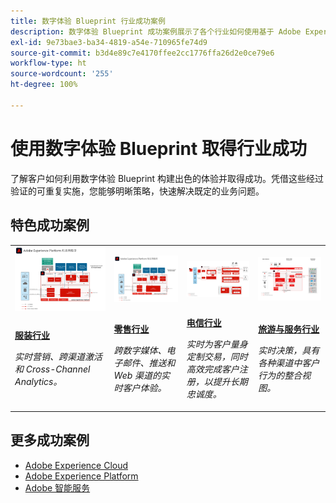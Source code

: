 ```yaml
---
title: 数字体验 Blueprint 行业成功案例
description: 数字体验 Blueprint 成功案例展示了各个行业如何使用基于 Adobe Experience Platform 的 Adobe Experience Cloud 应用程序实现业务价值。
exl-id: 9e73bae3-ba34-4819-a54e-710965fe74d9
source-git-commit: b3d4e89c7e4170ffee2cc1776ffa26d2e0ce79e6
workflow-type: ht
source-wordcount: '255'
ht-degree: 100%

---
```


# 使用数字体验 Blueprint 取得行业成功

了解客户如何利用数字体验 Blueprint 构建出色的体验并取得成功。凭借这些经过验证的可重复实施，您能够明晰策略，快速解决既定的业务问题。

## 特色成功案例

<table style="table-layout:fixed">
<tr>
  <td>
    <a href="https://experienceleague.adobe.com/docs/blueprints-learn/architecture/vertical-blueprints/apparel.html?lang=zh-Hans"><img alt="使用受众激活、Customer Journey Analytics 和 Customer Journeys Blueprint 的服装行业缩略图" src="../experience-platform/assets/aep+apps_vertical.svg"/></a>
    </td>
  <td>
    <a href="https://experienceleague.adobe.com/docs/blueprints-learn/architecture/vertical-blueprints/retail.html?lang=zh-Hans"><img alt="使用线上/线下数据激活和 Journey Optimizer Blueprint 的零售行业缩略图" src="../experience-platform/assets/aep+apps_vertical.svg"/></a>

</td>
  <td>
    <a href="https://experienceleague.adobe.com/docs/blueprints-learn/architecture/vertical-blueprints/telecommunications.html?lang=zh-Hans"><img alt="Journey Optimizer Blueprint 的缩略图" src="../customer-journeys/assets/ajo-architecture.svg" /></a>
  </td>
  <td>
    <a href="https://experienceleague.adobe.com/docs/blueprints-learn/architecture/vertical-blueprints/travel-hospitality.html?lang=zh-Hans"><img alt="线上/线下数据激活 Blueprint 的缩略图" src="../audience-activation/assets/known_activation.svg" /></a>
  </td>
</tr>
<tr>
  <td>
    <div><a href="https://experienceleague.adobe.com/docs/blueprints-learn/architecture/vertical-blueprints/apparel.html?lang=zh-Hans"><strong>服装行业</strong></a></div>
    <p><em>实时营销、跨渠道激活和 Cross-Channel Analytics。</em></p>
  </td>
  <td>
    <div><a href="https://experienceleague.adobe.com/docs/blueprints-learn/architecture/vertical-blueprints/retail.html?lang=zh-Hans"><strong>零售行业</strong></a></div>
    <p><em>跨数字媒体、电子邮件、推送和 Web 渠道的实时客户体验。</em></p>
  </td>
  <td>
    <div><a href="https://experienceleague.adobe.com/docs/blueprints-learn/architecture/vertical-blueprints/telecommunications.html?lang=zh-Hans"><strong>电信行业</strong></a></div>
    <p><em>实时为客户量身定制交易，同时高效完成客户注册，以提升长期忠诚度。</em></p>
  </td>
  <td>
    <div><a href="https://experienceleague.adobe.com/docs/blueprints-learn/architecture/vertical-blueprints/travel-hospitality.html?lang=zh-Hans"><strong>旅游与服务行业</strong></a></div>
    <p><em>实时决策，具有各种渠道中客户行为的整合视图。</em></p>
  </td>
</tr>
</table>

## 更多成功案例

* <a href="https://business.adobe.com/customer-success-stories/index.html?Products+%26+Services=Experience">Adobe Experience Cloud</a>
* <a href="https://business.adobe.com/customer-success-stories/index.html?Products+%26+Services=Experience+Platform">Adobe Experience Platform</a>
* <a href="https://business.adobe.com/customer-success-stories/index.html?Products+%26+Services=Intelligent+Services">Adobe 智能服务</a>
